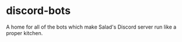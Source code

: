 # discord-bots
A home for all of the bots which make Salad's Discord server run like a proper kitchen.
